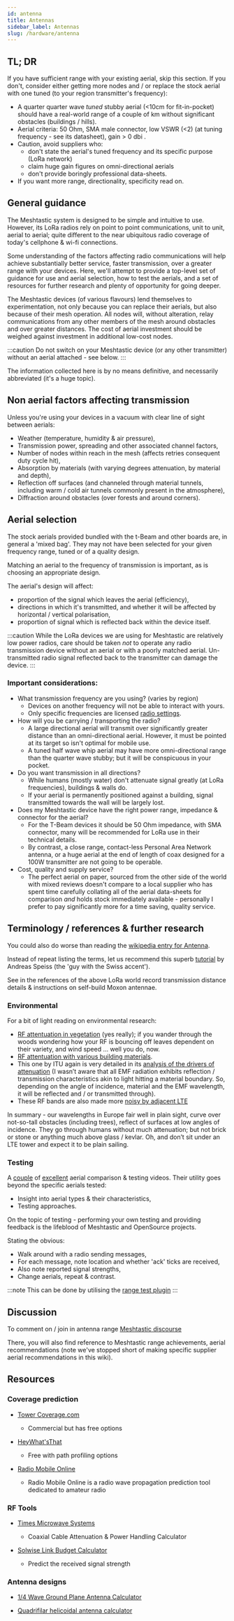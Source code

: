 ```yaml
---
id: antenna
title: Antennas
sidebar_label: Antennas
slug: /hardware/antenna
---
```


## TL; DR

If you have sufficient range with your existing aerial, skip this section.  If you don't, consider either getting more nodes and / or replace the stock aerial with one tuned (to your region transmitter's frequency): 

- A quarter quarter wave _tuned_ stubby aerial (<10cm for fit-in-pocket) should have a real-world range of a couple of km without significant obstacles (buildings / hills). 
- Aerial criteria: 50 Ohm, SMA male connector, low VSWR (<2) (at tuning frequency - see its datasheet), gain > 0 dbi .
- Caution, avoid suppliers who:
  - don't state the aerial's tuned frequency and its specific purpose (LoRa network)
  - claim huge gain figures on omni-directional aerials
  - don't provide boringly professional data-sheets. 
- If you want more range, directionality, specificity read on.

## General guidance

The Meshtastic system is designed to be simple and intuitive to use.  However, its LoRa radios rely on point to point communications, unit to unit, aerial to aerial; quite different to the near ubiquitous radio coverage of today's cellphone & wi-fi connections.

Some understanding of the factors affecting radio communications will help achieve substantially better service, faster transmission, over a greater range with your devices.  Here, we'll attempt to provide a top-level set of guidance for use and aerial selection, how to test the aerials, and a set of resources for further research and plenty of opportunity for going deeper.

The Meshtastic devices (of various flavours) lend themselves to experimentation, not only because you can replace their aerials, but also because of their mesh operation.  All nodes will, without alteration, relay communications from any other members of the mesh around obstacles and over greater distances.  The cost of aerial investment should be weighed against investment in additional low-cost nodes.

:::caution
Do not switch on your Meshtastic device (or any other transmitter) without an aerial attached - see below.
:::

The information collected here is by no means definitive, and necessarily abbreviated (it's a huge topic).

## Non aerial factors affecting transmission

Unless you're using your devices in a vacuum with clear line of sight between aerials:
- Weather (temperature, humidity & air pressure),
- Transmission power, spreading and other associated channel factors,
- Number of nodes within reach in the mesh (affects retries consequent duty cycle hit),
- Absorption by materials (with varying degrees attenuation, by material and depth),
- Reflection off surfaces (and channeled through material tunnels, including warm / cold air tunnels commonly present in the atmosphere),
- Diffraction around obstacles (over forests and around corners).

## Aerial selection

The stock aerials provided bundled with the t-Beam and other boards are, in general a 'mixed bag'.  They may not have been selected for your given frequency range, tuned or of a quality design.

Matching an aerial to the frequency of transmission is important, as is choosing an appropriate design.

The aerial's design will affect:
- proportion of the signal which leaves the aerial (efficiency), 
- directions in which it's transmitted, and whether it will be affected by horizontal / vertical polarisation,
- proportion of signal which is reflected back within the device itself.

:::caution
While the LoRa devices we are using for Meshtastic are relatively low power radios, care should be taken _not_ to operate any radio transmission device without an aerial or with a poorly matched aerial.  Un-transmitted radio signal reflected back to the transmitter can damage the device.
:::

### Important considerations:

- What transmission frequency are you using? (varies by region)
  - Devices on another frequency will not be able to interact with yours.
  - Only specific frequencies are licensed [radio settings](docs/developers/device/radio-settings).
- How will you be carrying / transporting the radio?
  - A large directional aerial will transmit over significantly greater distance than an omni-directional aerial.  However, it must be pointed at its target so isn't optimal for mobile use.
  - A tuned half wave whip aerial may have more omni-directional range than the quarter wave stubby; but it will be conspicuous in your pocket.
- Do you want transmission in all directions?
  - While humans (mostly water) don't attenuate signal greatly (at LoRa frequencies), buildings & walls do.  
  - If your aerial is permanently positioned against a building, signal transmitted towards the wall will be largely lost.
- Does my Meshtastic device have the right power range, impedance & connector for the aerial?
  - For the T-Beam devices it should be 50 Ohm impedance, with SMA connector, many will be recommended for LoRa use in their technical details.
  - By contrast, a close range, contact-less Personal Area Network antenna, or a huge aerial at the end of length of coax designed for a 100W transmitter are not going to be operable.
- Cost, quality and supply service?
  - The perfect aerial on paper, sourced from the other side of the world with mixed reviews doesn't compare to a local supplier who has spent time carefully collating all of the aerial data-sheets for comparison _and_ holds stock immediately available - personally I prefer to pay significantly more for a time saving, quality service.

## Terminology / references & further research

You could also do worse than reading the [wikipedia entry for Antenna](https://en.wikipedia.org/wiki/Antenna_(radio)).

Instead of repeat listing the terms, let us recommend this superb [tutorial](https://www.youtube.com/watch?v=J3PBL9oLPX8) by Andreas Speiss (the 'guy with the Swiss accent').

See in the references of the above LoRa world record transmission distance details & instructions on self-build Moxon antennae.

### Environmental

For a bit of light reading on environmental research:

  -  [RF attentuation in vegetation](https://www.itu.int/dms_pubrec/itu-r/rec/p/R-REC-P.833-9-201609-I!!PDF-E.pdf) (yes really); if you wander through the woods wondering how your RF is bouncing off leaves dependent on their variety, and wind speed … well you do, now.
  -  [RF attentuation with various building materials](https://www.ofcom.org.uk/__data/assets/pdf_file/0016/84022/building_materials_and_propagation.pdf).
  -  This one by ITU again is very detailed in its [analysis of the drivers of attenuation](https://www.itu.int/dms_pubrec/itu-r/rec/p/R-REC-P.2040-1-201507-I!!PDF-E.pdf) (I wasn’t aware that all EMF radiation exhibits reflection / transmission characteristics akin to light hitting a material boundary. So, depending on the angle of incidence, material and the EMF wavelength, it will be reflected and / or transmitted through).
  - These RF bands are also made more [noisy by adjacent LTE](https://www.ofcom.org.uk/__data/assets/pdf_file/0023/55922/lte-coexistence.pdf)

In summary - our wavelengths in Europe fair well in plain sight, curve over not-so-tall obstacles (including trees), reflect of surfaces at low angles of incidence. They go through humans without much attenuation; but not brick or stone or anything much above glass / kevlar. Oh, and don’t sit under an LTE tower and expect it to be plain sailing.

### Testing

A [couple](https://medium.com/home-wireless/testing-lora-antennas-at-915mhz-6d6b41ac8f1d) of [excellent](https://medium.com/home-wireless/testing-and-reviewing-lora-antennas-5b37dfa594a3) aerial comparison & testing videos.  Their utility goes beyond the specific aerials tested:
- Insight into aerial types & their characteristics,
- Testing approaches.

On the topic of testing - performing your own testing and providing feedback is the lifeblood of Meshtastic and OpenSource projects.  

Stating the obvious: 
- Walk around with a radio sending messages,
- For each message, note location and whether 'ack' ticks are received,
- Also note reported signal strengths,
- Change aerials, repeat & contrast.

:::note
This can be done by utilising the [range test plugin](/docs/software/plugins/range-test-plugin)
:::

## Discussion

To comment on / join in antenna range [Meshtastic discourse](https://meshtastic.discourse.group/t/antenna-improved-range/227/35?u=sens8tion)

There, you will also find reference to Meshtastic range achievements, aerial recommendations (note we've stopped short of making specific supplier aerial recommendations in this wiki).

## Resources

### Coverage prediction

* [Tower Coverage.com](https://www.towercoverage.com/)
    * Commercial but has free options


* [HeyWhat'sThat](http://www.heywhatsthat.com/)
    * Free with path profiling options


* [Radio Mobile Online](https://www.ve2dbe.com/rmonline_s.asp)
    * Radio Mobile Online is a radio wave propagation prediction tool dedicated to amateur radio


### RF Tools

* [Times Microwave Systems](https://www.timesmicrowave.com/calculator/?Product=RG-6&RunLength=10&Frequency=868)
    * Coaxial Cable Attenuation & Power Handling Calculator


* [Solwise Link Budget Calculator](https://www.solwise.co.uk/link-budget.htm)
    * Predict the received signal strength


### Antenna designs

* [1/4 Wave Ground Plane Antenna Calculator](https://m0ukd.com/calculators/quarter-wave-ground-plane-antenna-calculator/)


* [Quadrifilar helicoidal antenna calculator](https://jcoppens.com/ant/qfh/calc.en.php)
